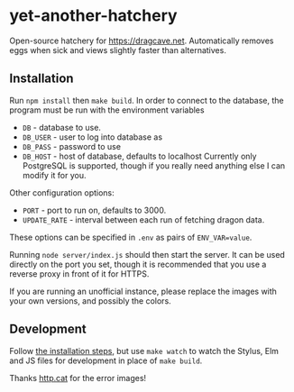 # yet-another-hatchery
Open-source hatchery for https://dragcave.net. Automatically removes eggs when sick and views slightly faster than alternatives.

## Installation
Run `npm install` then `make build`.
In order to connect to the database, the program must be run with the environment variables
* `DB` - database to use.
* `DB_USER` - user to log into database as
* `DB_PASS` - password to use
* `DB_HOST` - host of database, defaults to localhost
Currently only PostgreSQL is supported, though if you really need anything else I can modify it for you.

Other configuration options:
* `PORT` - port to run on, defaults to 3000.
* `UPDATE_RATE` - interval between each run of fetching dragon data.

These options can be specified in `.env` as pairs of `ENV_VAR=value`.

Running `node server/index.js` should then start the server.
It can be used directly on the port you set, though it is recommended that you use a reverse proxy in front of it for HTTPS.

If you are running an unofficial instance, please replace the images with your own versions, and possibly the colors.

## Development
Follow [the installation steps](#installation), but use `make watch` to watch the Stylus, Elm and JS files for development in place of `make build`.

Thanks [http.cat](https://http.cat) for the error images!
